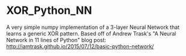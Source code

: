 # XOR_Python_NN
A very simple numpy implementation of a 3-layer Neural Network that learns a generic XOR pattern. Based off of Andrew Trask's "A Neural Network in 11 lines of Python" blog post:  http://iamtrask.github.io/2015/07/12/basic-python-network/
